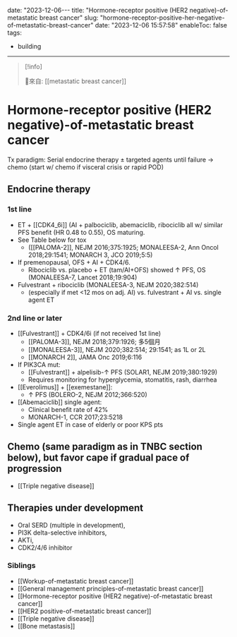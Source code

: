 date: "2023-12-06---
title: "Hormone-receptor positive (HER2 negative)-of-metastatic breast cancer"
slug: "hormone-receptor-positive-her-negative-of-metastatic-breast-cancer"
date: "2023-12-06 15:57:58"
enableToc: false
tags:
  - building
---
> [!info]
>
> 🌱來自: [[metastatic breast cancer]]
# Hormone-receptor positive (HER2 negative)-of-metastatic breast cancer
Tx paradigm: Serial endocrine therapy ± targeted agents until failure → chemo (start w/ chemo if visceral crisis or rapid POD)
## Endocrine therapy
### 1st line
- ET + [[CDK4_6i]] (AI + palbociclib, abemaciclib, ribociclib all w/ similar PFS benefit (HR 0.48 to 0.55), OS maturing.
- See Table below for tox
  - ([[PALOMA-2]], NEJM 2016;375:1925; MONALEESA-2, Ann Oncol 2018;29:1541; MONARCH 3, JCO 2019;5:5)
- If premenopausal, OFS + AI + CDK4/6.
  - Ribociclib vs. placebo + ET (tam/AI+OFS) showed ↑ PFS, OS (MONALEESA-7, Lancet 2018;19:904)
- Fulvestrant + ribociclib (MONALEESA-3, NEJM 2020;382:514)
  - (especially if met <12 mos on adj. AI) vs. fulvestrant + AI vs. single agent ET
### 2nd line or later
- [[Fulvestrant]] + CDK4/6i (if not received 1st line)
  - [[PALOMA-3]], NEJM 2018;379:1926; 多5個月
  - [[MONALEESA-3]], NEJM 2020;382:514; 29:1541; as 1L or 2L
  - [[MONARCH 2]], JAMA Onc 2019;6:116
- If PIK3CA mut:
  - [[Fulvestrant]] + alpelisib-↑ PFS (SOLAR1, NEJM 2019;380:1929)
  - Requires monitoring for hyperglycemia, stomatitis, rash, diarrhea
- [[Everolimus]] + [[exemestane]]:
  - ↑ PFS (BOLERO-2, NEJM 2012;366:520)
- [[Abemaciclib]] single agent:
  - Clinical benefit rate of 42%
  - MONARCH-1, CCR 2017;23:5218
- Single agent ET in case of elderly or poor KPS pts
## Chemo (same paradigm as in TNBC section below), but favor cape if gradual pace of progression
- [[Triple negative disease]]
## Therapies under development
- Oral SERD (multiple in development),
- PI3K delta-selective inhibitors,
- AKTi,
- CDK2/4/6 inhibitor
### Siblings
- [[Workup-of-metastatic breast cancer]]
- [[General management principles-of-metastatic breast cancer]]
- [[Hormone-receptor positive (HER2 negative)-of-metastatic breast cancer]]
- [[HER2 positive-of-metastatic breast cancer]]
- [[Triple negative disease]]
- [[Bone metastasis]]
